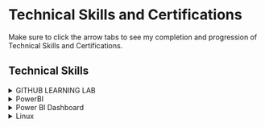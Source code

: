 <h1> Technical Skills and Certifications </h1>

Make sure to click the arrow tabs to see my completion and progression of Technical Skills and Certifications.

<h2> Technical Skills </h2>

<details><summary>GITHUB LEARNING LAB</summary>
  
  
  <h4> Description: </h4>
  I have completed the introductory First Day and Week on <a href="https://lab.github.com/courses">GitHub Learning Lab.</a> The following topics helped me to understand fundamental tools such as merges, pull requests, and how to collaborate with others on multiple projects easily. Github is used my many people to share, edit, and assist pieces of codes, projects, and systems. This technical resume is managed with a personal repository that is used with Github too!
 <br>
 <h4>The GitHub Lab courses that were completed include: </h4>
 <ul>
 <li>Introduction to GitHub: Closing an Issue, Creating Branches, and Merging Pull Requests </li>
 <li>Communicating using Markdown: Adding Headers, Images, and Lists </li>
 <li>Uploading projects to GitHub: Learning the basics of preparing uploads/projects </li>
 <li>GitHub Pages Knowledge: Customizing homepage and site details</li>
 <li>Pull Request Functionalities: Fundamentals for creating and reviewing pull requests.</li>
 <li>Managing Merge Conflicts: Creating and resolving conflicts</li>
 <li>Securing workflows: Updating Dependency versions and finding Vulnerable Dependencies</li>
 </ul>
 <h4> Proof of Course Accomplishment: </h4>
 <br>
 <img src="FirstDayGitHub.png" alt="FirstDay">
  
 <img src="FirstWeekGitHub.png" alt="FirstWeek">
  
 </details>
  
  <details><summary>PowerBI</summary>
  
  
  <h4> Description: </h4>
  I have taken and completed the labs, exercises, and videos for Microsoft's PowerBI at edX's training courses <a href="https://www.edx.org/course/analyzing-visualizing-data-power-bi-4">Analyzing and Visualzing Data with PowerBI</a> These courses included learning how to import various data types, contruct and modify dashboards, and interpret and manipulate data for different visualizations. The following modules have taught me how to intepret various data types and the ability to optimize multiple visualizations on a dashboard or published report.

<h4>Courses:</h4> 
<ul>
<li>Power BI Desktop Data Transformations: Merging Queries, Entering Data, and Splitting Columns</li>
<li>Power BI Desktop Modelling: Managing Data Relationships and Creating Hierarchies</li>
<li>Power BI Desktop Visualization: Using different Visualizations and Filters</li>
<li>Power BI Service: Understanding Dashboards and Sharing Data</li>
<li>Working with Excel: Pinning Worksheets and Analyzing Them</li>
<li>Direct Connectivity: Using SSAS Connetor and HANA</li>
<li>Developer API: Using Custom Visuals and Others Applications</li>
<li>Mobile App: Functionality with Mobile Layout</li>
</ul>
<h4> Proof of Completion: </h4>
<img src="TonryRobertsBI.png" alt="Power">
</details>


<details><summary>Power BI Dashboard</summary>
<br>
A requirement for my Emergent Tech Skills class, I was able to complete and design a dashboard from the <a href="https://docs.microsoft.com/en-us/power-bi/sample-supplier-quality">Supplier Quality Analysis sample</a> provided by Microsoft. Clicking the following link will provide you a video demostration of my dashboard: <a href="https://youtu.be/-NOagJzF1gU">Supplier Quality Analysis Dashboard</a>
<br>
<br>
  The following is a shared link to my PowerBI dashboard for public viewing:
<a href="https://app.powerbi.com/view?r=eyJrIjoiODJiMWFjOWItM2JhYi00MTAzLWFmNGYtYTUwZjI1ODgwZjIzIiwidCI6ImQ0ZmYwMTNjLTYyYjctNDE2Ny05MjRmLTViZDkzZTgyMDJkMyIsImMiOjN9">Supplier Quality Analysis</a>
<br>
<br>
  <img src="TRSPA.jpg" alt="PD">
</details>

<details><summary>Linux</summary>


<h4> Description </h4>
  I have taken and completed the course for LPI Linux Essentials at <a href="https://linuxacademy.com">Linux Academy.</a> These courses included an introduction to Linux as an operating system, Linux Kernal, command line syntax, and the overall capabilities of Linux. After taking this course, I have become more familiar with the functionality and current applications that use Linux. The ability to use this to make a system secure with permissions and ownership displays the security benefits with understanding Linux!
  
  <h4><a href="https://linuxacademy.com/cp/modules/view/id/346?redirect_uri=https://app.linuxacademy.com/search?query=linux%20essentials">Course Topics:</a></h4>
<ul>
<li>Linux Evolution and Popular Operating Systems</li>
<li>Major Open Source Applications</li>  
<li>ICT Skills and Working in Linux</li>
<li>Using Directories and Listing Files</li> 
<li>The Linux Operating System</li>
<li>Security and File Permissions</li>
<li>Basic Security and Identifying User Groups</li>
<li>Managing File Permissions and Ownership</li> 
<li>Special Directories and Files</li> 
</ul>

<h4> LPI Linux Essentials Course Completion Certificate: </h4>
<img src="LPI.png" alt="LPI Linux Essentials Course Completion">
<br>
<br>
With the completion of the Linux Essentials course, I was able to install Virtual Box and Ubuntu from this <a href="https://sal-a.github.io/vbox-ubuntu/#2-download-an-iso-file-for-ubuntu-from-httpsubuntucomdownloaddesktop">installation guide</a> to deploy an Algo VPN IPSec server installation and operational test with these <a href="https://github.com/trailofbits/algo">setup instructions</a> that utilized Digital Ocean. The subsequent screenshot helps showcase the successful host IP address, AlgoVPN IP address, and DigitalOcean droplet:
<br>
<br>
<img src="DigitalLinuxVPN.png" alt="DLVPN">
</details>
